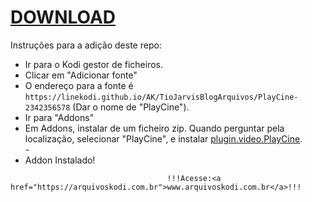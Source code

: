 # <a href="https://github.com/Linekodi/AK/raw/master/TioJarvisBlogArquivos/PlayCine-2342356578/plugin.video.PlayCine.zip">DOWNLOAD</a>

Instruções para a adição deste repo:


<p align="left">
  <ul>
    <li>Ir para o Kodi gestor de ficheiros.</li>
    <li>Clicar em "Adicionar fonte"</li>
    <li>O endereço para a fonte é <code>https://linekodi.github.io/AK/TioJarvisBlogArquivos/PlayCine-2342356578</code> (Dar o nome de "PlayCine").</li>
    <li>Ir para "Addons"</li>
    <li>Em Addons, instalar de um ficheiro zip. Quando perguntar pela localização, selecionar "PlayCine", e instalar <a href="plugin.video.PlayCine">plugin.video.PlayCine</a>.</li>
    -
    <li>Addon Instalado!</li>
    
</ul>

                                       !!!Acesse:<a href="https://arquivoskodi.com.br">www.arquivoskodi.com.br</a>!!!

</p>

